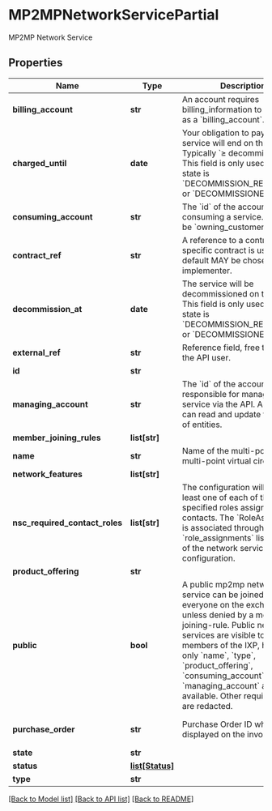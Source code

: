 # MP2MPNetworkServicePartial

MP2MP Network Service
## Properties
Name | Type | Description | Notes
------------ | ------------- | ------------- | -------------
**billing_account** | **str** | An account requires billing_information to be used as a &#x60;billing_account&#x60;. | [optional] 
**charged_until** | **date** | Your obligation to pay for the service will end on this date. Typically &#x60;≥ decommission_at&#x60;.  This field is only used when the state is &#x60;DECOMMISSION_REQUESTED&#x60; or &#x60;DECOMMISSIONED&#x60;. | [optional] 
**consuming_account** | **str** | The &#x60;id&#x60; of the account consuming a service.  Used to be &#x60;owning_customer&#x60;.  | [optional] 
**contract_ref** | **str** | A reference to a contract. If no specific contract is used, a default MAY be chosen by the implementer.  | [optional] 
**decommission_at** | **date** | The service will be decommissioned on this date.  This field is only used when the state is &#x60;DECOMMISSION_REQUESTED&#x60; or &#x60;DECOMMISSIONED&#x60;. | [optional] 
**external_ref** | **str** | Reference field, free to use for the API user. | [optional] 
**id** | **str** |  | [optional] 
**managing_account** | **str** | The &#x60;id&#x60; of the account responsible for managing the service via the API. A manager can read and update the state of entities.  | [optional] 
**member_joining_rules** | **list[str]** |  | [optional] 
**name** | **str** | Name of the multi-point to multi-point virtual circuit. | [optional] 
**network_features** | **list[str]** |  | [optional] 
**nsc_required_contact_roles** | **list[str]** | The configuration will require at least one of each of the specified roles assigned to contacts.  The &#x60;RoleAssignment&#x60; is associated through the &#x60;role_assignments&#x60; list property of the network service configuration. | [optional] [readonly] 
**product_offering** | **str** |  | [optional] 
**public** | **bool** | A public mp2mp network service can be joined by everyone on the exchange unless denied by a member-joining-rule.  Public network services are visible to other members of the IXP, however only &#x60;name&#x60;, &#x60;type&#x60;, &#x60;product_offering&#x60;, &#x60;consuming_account&#x60; and &#x60;managing_account&#x60; are made available.  Other required fields are redacted. | [optional] [default to False]
**purchase_order** | **str** | Purchase Order ID which will be displayed on the invoice.  | [optional] [default to '']
**state** | **str** |  | [optional] 
**status** | [**list[Status]**](Status.md) |  | [optional] 
**type** | **str** |  | 

[[Back to Model list]](../README.md#documentation-for-models) [[Back to API list]](../README.md#documentation-for-api-endpoints) [[Back to README]](../README.md)


